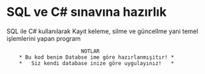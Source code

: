 # SQL ve C# sınavına hazırlık 
SQL ile C# kullanılarak Kayıt keleme, silme ve güncellme yani temel işlemlerini yapan program 


                            NOTLAR
        * Bu kod benim Databse ime göre hazırlanmışitır! *
        *   Siz kendi database inize göre uygulayınız!   *
        

